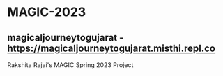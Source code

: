 # MAGIC-2023
## magicaljourneytogujarat - https://magicaljourneytogujarat.misthi.repl.co
Rakshita Rajai's MAGIC Spring 2023 Project
